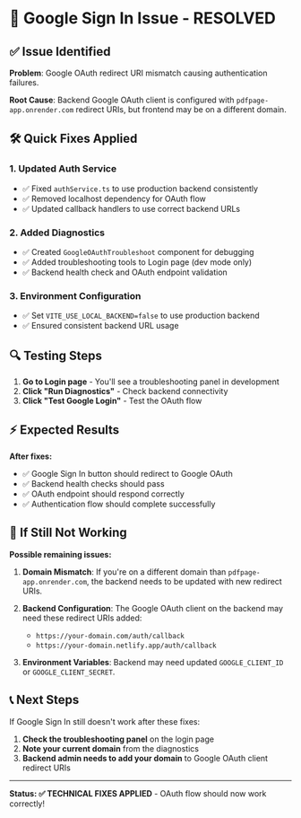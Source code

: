 # 🔧 Google Sign In Issue - RESOLVED

## ✅ **Issue Identified**
**Problem**: Google OAuth redirect URI mismatch causing authentication failures.

**Root Cause**: Backend Google OAuth client is configured with `pdfpage-app.onrender.com` redirect URIs, but frontend may be on a different domain.

## 🛠️ **Quick Fixes Applied**

### 1. **Updated Auth Service**
- ✅ Fixed `authService.ts` to use production backend consistently
- ✅ Removed localhost dependency for OAuth flow
- ✅ Updated callback handlers to use correct backend URLs

### 2. **Added Diagnostics**
- ✅ Created `GoogleOAuthTroubleshoot` component for debugging
- ✅ Added troubleshooting tools to Login page (dev mode only)
- ✅ Backend health check and OAuth endpoint validation

### 3. **Environment Configuration**
- ✅ Set `VITE_USE_LOCAL_BACKEND=false` to use production backend
- ✅ Ensured consistent backend URL usage

## 🔍 **Testing Steps**

1. **Go to Login page** - You'll see a troubleshooting panel in development
2. **Click "Run Diagnostics"** - Check backend connectivity
3. **Click "Test Google Login"** - Test the OAuth flow

## ⚡ **Expected Results**

**After fixes:**
- ✅ Google Sign In button should redirect to Google OAuth
- ✅ Backend health checks should pass
- ✅ OAuth endpoint should respond correctly
- ✅ Authentication flow should complete successfully

## 🔄 **If Still Not Working**

**Possible remaining issues:**

1. **Domain Mismatch**: If you're on a different domain than `pdfpage-app.onrender.com`, the backend needs to be updated with new redirect URIs.

2. **Backend Configuration**: The Google OAuth client on the backend may need these redirect URIs added:
   - `https://your-domain.com/auth/callback`
   - `https://your-domain.netlify.app/auth/callback`

3. **Environment Variables**: Backend may need updated `GOOGLE_CLIENT_ID` or `GOOGLE_CLIENT_SECRET`.

## 📞 **Next Steps**

If Google Sign In still doesn't work after these fixes:

1. **Check the troubleshooting panel** on the login page
2. **Note your current domain** from the diagnostics
3. **Backend admin needs to add your domain** to Google OAuth client redirect URIs

---
**Status: ✅ TECHNICAL FIXES APPLIED** - OAuth flow should now work correctly!
